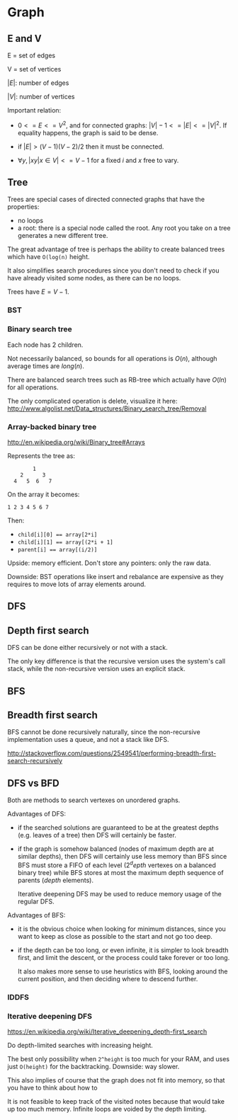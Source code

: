 # Graph

## E and V

E = set of edges

V = set of vertices

$|E|$: number of edges

$|V|$: number of vertices

Important relation:

- $0 <= E <= V^2$, and for connected graphs: $|V| - 1 <= |E| <= |V|^2$. If equality happens, the graph is said to be dense.

- if $|E| > (V - 1)(V - 2)/2$ then it must be connected.

- $\forall y, |{ xy | x \in V }| <= V - 1$ for a fixed $i$ and $x$ free to vary.

## Tree

Trees are special cases of directed connected graphs that have the properties:

- no loops
- a root: there is a special node called the root. Any root you take on a tree generates a new different tree.

The great advantage of tree is perhaps the ability to create balanced trees which have `O(log(n)` height.

It also simplifies search procedures since you don't need to check if you have already visited some nodes, as there can be no loops.

Trees have $E = V - 1$.

### BST

### Binary search tree

Each node has 2 children.

Not necessarily balanced, so bounds for all operations is $O(n)$, although average times are $long(n)$.

There are balanced search trees such as RB-tree which actually have $O(ln)$ for all operations.

The only complicated operation is delete, visualize it here: <http://www.algolist.net/Data_structures/Binary_search_tree/Removal>

### Array-backed binary tree

<http://en.wikipedia.org/wiki/Binary_tree#Arrays>

Represents the tree as:

            1
        2      3
      4   5  6   7

On the array it becomes:

    1 2 3 4 5 6 7

Then:

- `child[i][0] == array[2*i]`
- `child[i][1] == array[(2*i + 1]`
- `parent[i] == array[(i/2)]`

Upside: memory efficient. Don't store any pointers: only the raw data.

Downside: BST operations like insert and rebalance are expensive as they requires to move lots of array elements around.

## DFS

## Depth first search

DFS can be done either recursively or not with a stack.

The only key difference is that the recursive version uses the system's call stack, while the non-recursive version uses an explicit stack.

## BFS

## Breadth first search

BFS cannot be done recursively naturally, since the non-recursive implementation uses a queue, and not a stack like DFS.

<http://stackoverflow.com/questions/2549541/performing-breadth-first-search-recursively>

## DFS vs BFD

Both are methods to search vertexes on unordered graphs.

Advantages of DFS:

-   if the searched solutions are guaranteed to be at the greatest depths (e.g. leaves of a tree) then DFS will certainly be faster.

-   if the graph is somehow balanced (nodes of maximum depth are at similar depths), then DFS will certainly use less memory than BFS since BFS must store a FIFO of each level ($2^depth$ vertexes on a balanced binary tree) while BFS stores at most the maximum depth sequence of parents ($depth$ elements).

    Iterative deepening DFS may be used to reduce memory usage of the regular DFS.

Advantages of BFS:

-   it is the obvious choice when looking for minimum distances, since you want to keep as close as possible to the start and not go too deep.

-   if the depth can be too long, or even infinite, it is simpler to look breadth first, and limit the descent, or the process could take forever or too long.

    It also makes more sense to use heuristics with BFS, looking around the current position, and then deciding where to descend further.

### IDDFS

### Iterative deepening DFS

<https://en.wikipedia.org/wiki/Iterative_deepening_depth-first_search>

Do depth-limited searches with increasing height.

The best only possibility when `2^height` is too much for your RAM, and uses just `O(height)` for the backtracking. Downside: way slower.

This also implies of course that the graph does not fit into memory, so that you have to think about how to 

It is not feasible to keep track of the visited notes because that would take up too much memory. Infinite loops are voided by the depth limiting.
